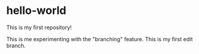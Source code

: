 # hello-world
This is my first repository!

This is me experimenting with the "branching" feature. This is my first edit branch.
